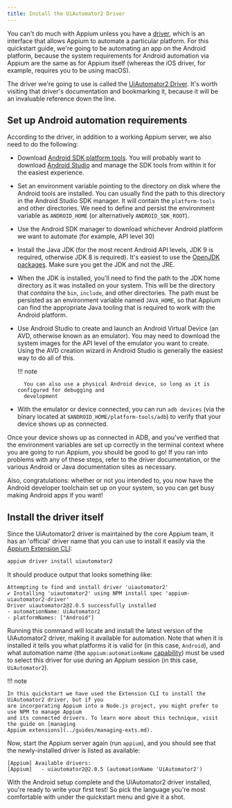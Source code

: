 ```yaml
---
title: Install the UiAutomator2 Driver
---
```


You can't do much with Appium unless you have a [driver](../intro/drivers.md), which is an
interface that allows Appium to automate a particular platform. For this quickstart guide, we're
going to be automating an app on the Android platform, because the system requirements for Android
automation via Appium are the same as for Appium itself (whereas the iOS driver, for example,
requires you to be using macOS).

The driver we're going to use is called the [UiAutomator2
Driver](https://github.com/appium/appium-uiautomator2-driver). It's worth visiting that driver's
documentation and bookmarking it, because it will be an invaluable reference down the line.

## Set up Android automation requirements

According to the driver, in addition to a working Appium server, we also need to do the following:

- Download [Android SDK platform tools](https://developer.android.com/studio/releases/platform-tools). You will probably want to download [Android Studio](https://developer.android.com/studio) and manage the SDK tools from within it for the easiest experience.
- Set an environment variable pointing to the directory on disk where the Android tools are
installed. You can usually find the path to this directory in the Android Studio SDK manager. It
will contain the `platform-tools` and other directories. We need to define and persist the
environment variable as `ANDROID_HOME` (or alternatively `ANDROID_SDK_ROOT`).
- Use the Android SDK manager to download whichever Android platform we want to automate (for
example, API level 30)
- Install the Java JDK (for the most recent Android API levels, JDK 9 is required, otherwise JDK
8 is required). It's easiest to use the [OpenJDK packages](https://openjdk.java.net/install/). Make
sure you get the JDK and not the JRE.
- When the JDK is installed, you'll need to find the path to the JDK home directory as it was
installed on your system. This will be the directory that *contains* the `bin`, `include`, and
other directories. The path must be persisted as an environment variable named `JAVA_HOME`, so that
Appium can find the appropriate Java tooling that is required to work with the Android platform.
- Use Android Studio to create and launch an Android Virtual Device (an AVD, otherwise known as an
emulator). You may need to download the system images for the API level of the emulator you want to
create. Using the AVD creation wizard in Android Studio is generally the easiest way to do all of
this.

    !!! note

        You can also use a physical Android device, so long as it is configured for debugging and
        development

- With the emulator or device connected, you can run `adb devices` (via the binary located at
`$ANDROID_HOME/platform-tools/adb`) to verify that your device shows up as connected.

Once your device shows up as connected in ADB, and you've verified that the environment variables
are set up correctly in the terminal context where you are going to run Appium, you should be good
to go! If you ran into problems with any of these steps, refer to the driver documentation, or the
various Android or Java documentation sites as necessary.

Also, congratulations: whether or not you intended to, you now have the Android developer toolchain
set up on your system, so you can get busy making Android apps if you want!

## Install the driver itself

Since the UiAutomator2 driver is maintained by the core Appium team, it has an 'official' driver
name that you can use to install it easily via the [Appium Extension CLI](../cli/extensions.md):

```bash
appium driver install uiautomator2
```

It should produce output that looks something like:

```
Attempting to find and install driver 'uiautomator2'
✔ Installing 'uiautomator2' using NPM install spec 'appium-uiautomator2-driver'
Driver uiautomator2@2.0.5 successfully installed
- automationName: UiAutomator2
- platformNames: ["Android"]
```

Running this command will locate and install the latest version of the UiAutomator2 driver, making
it available for automation. Note that when it is installed it tells you what platforms it is valid
for (in this case, `Android`), and what automation name (the `appium:automationName`
[capability](../guides/caps.md)) must be used to select this driver for use during an Appium
session (in this case, `UiAutomator2`).

!!! note

    In this quickstart we have used the Extension CLI to install the UiAutomator2 driver, but if you
    are incorporating Appium into a Node.js project, you might prefer to use NPM to manage Appium
    and its connected drivers. To learn more about this technique, visit the guide on [managing
    Appium extensions](../guides/managing-exts.md).

Now, start the Appium server again (run `appium`), and you should see that the newly-installed
driver is listed as available:

```
[Appium] Available drivers:
[Appium]   - uiautomator2@2.0.5 (automationName 'UiAutomator2')
```

With the Android setup complete and the UiAutomator2 driver installed, you're ready to write your
first test! So pick the language you're most comfortable with under the quickstart menu and give it
a shot.
